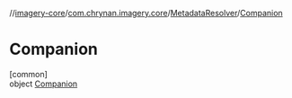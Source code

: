 //[imagery-core](../../../../index.md)/[com.chrynan.imagery.core](../../index.md)/[MetadataResolver](../index.md)/[Companion](index.md)

# Companion

[common]\
object [Companion](index.md)
